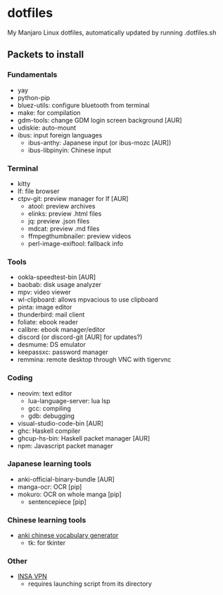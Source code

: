 # dotfiles

My Manjaro Linux dotfiles, automatically updated by running .dotfiles.sh

## Packets to install

### Fundamentals

- yay
- python-pip
- bluez-utils: configure bluetooth from terminal
- make: for compilation
- gdm-tools: change GDM login screen background [AUR]
- udiskie: auto-mount
- ibus: input foreign languages
  * ibus-anthy: Japanese input (or ibus-mozc [AUR])
  * ibus-libpinyin: Chinese input

### Terminal

- kitty
- lf: file browser
- ctpv-git: preview manager for lf [AUR]
  * atool: preview archives
  * elinks: preview .html files
  * jq: preview .json files
  * mdcat: preview .md files
  * ffmpegthumbnailer: preview videos
  * perl-image-exiftool: fallback info

### Tools

- ookla-speedtest-bin [AUR]
- baobab: disk usage analyzer
- mpv: video viewer
- wl-clipboard: allows mpvacious to use clipboard 
- pinta: image editor
- thunderbird: mail client
- foliate: ebook reader
- calibre: ebook manager/editor
- discord (or discord-git [AUR] for updates?)
- desmume: DS emulator
- keepassxc: password manager
- remmina: remote desktop through VNC with tigervnc

### Coding

- neovim: text editor
  * lua-language-server: lua lsp
  * gcc: compiling
  * gdb: debugging
- visual-studio-code-bin [AUR]
- ghc: Haskell compiler
- ghcup-hs-bin: Haskell packet manager [AUR]
- npm: Javascript packet manager

### Japanese learning tools

- anki-official-binary-bundle [AUR]
- manga-ocr: OCR [pip]
- mokuro: OCR on whole manga [pip]
  * sentencepiece [pip]

### Chinese learning tools

- [anki chinese vocabulary generator](https://github.com/krmanik/Anki-Chinese-Vocabulary-Generator)
  * tk: for tkinter 
  
### Other

- [INSA VPN](https://extranet.cisr.fr/ressources/web-vpn/nouveau-vpn/client-anyconnect/Version_en_cours/anyconnect-linux.tar.gz)
  * requires launching script from its directory

